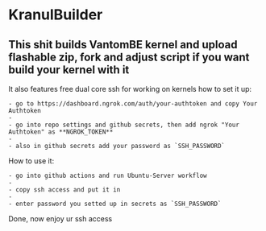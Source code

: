 # KranulBuilder
This shit builds VantomBE kernel and upload flashable zip,
fork and adjust script if you want build your kernel with it
------------------------------------------------------------
It also features free dual core ssh for working on kernels
how to set it up:

    - go to https://dashboard.ngrok.com/auth/your-authtoken and copy Your Authtoken
    - 
    - go into repo settings and github secrets, then add ngrok "Your Authtoken" as **NGROK_TOKEN**
    - 
    - also in github secrets add your password as `SSH_PASSWORD`

How to use it:

    - go into github actions and run Ubuntu-Server workflow
    - 
    - copy ssh access and put it in 
    - 
    - enter password you setted up in secrets as `SSH_PASSWORD`

Done, now enjoy ur ssh access
